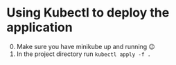 # Using Kubectl to deploy the application

0. Make sure you have minikube up and running 😉
1. In the project directory run `kubectl apply -f .`
